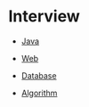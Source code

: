 # Interview


* [Java][java_link]

[java_link]: https://github.com/19920731/Interview/blob/main/Java.md


* [Web][web_link]

[web_link]: https://github.com/19920731/Interview/blob/main/Web.md


* [Database][db_link]

[db_link]: https://github.com/19920731/Interview/blob/main/Database.md


* [Algorithm][algorithm_link]

[algorithm_link]: https://github.com/19920731/Java/tree/master/algorithm
